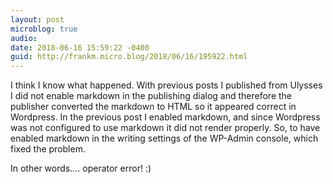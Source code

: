 ```yaml
---
layout: post
microblog: true
audio: 
date: 2018-06-16 15:59:22 -0400
guid: http://frankm.micro.blog/2018/06/16/195922.html
---
```

I think I know what happened. With previous posts I published from Ulysses I did not enable markdown in the publishing dialog and therefore the publisher converted the markdown to HTML so it appeared correct in Wordpress. In the previous post I enabled markdown, and since Wordpress was not configured to use markdown it did not render properly. So, to have enabled markdown in the writing settings of the WP-Admin console, which fixed the problem. 

In other words.... operator error! :) 
